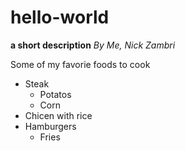 # hello-world 

**a short description**
*By Me, Nick Zambri*

Some of my favorie foods to cook
- Steak
  - Potatos
  - Corn
- Chicen with rice
- Hamburgers
  - Fries     

